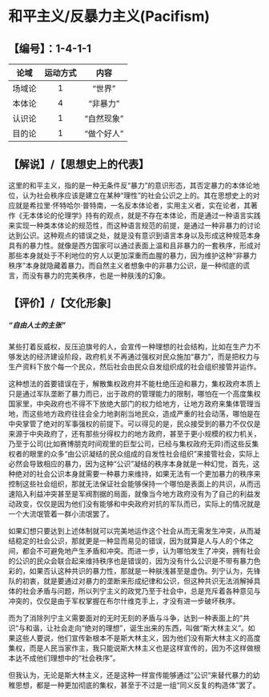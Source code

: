 # 和平主义/反暴力主义(Pacifism)
## 【编号】：1-4-1-1
| 论域 | 运动方式           | 内容 |
|:----:|:----------------:|:----:|
| 场域论   |1 |  “世界”  |
| 本体论   |4 |  “非暴力”  |
| 认识论   |1 |  “自然现象”  |
| 目的论   |1 |  “做个好人”  |

## 【解说】/【思想史上的代表】
 这里的和平主义，指的是一种无条件反“暴力”的意识形态，其否定暴力的本体论地位，认为社会秩序应该是建立在某种“理性”的社会公识之上的。其在思想史上的对应就是希拉里·怀特哈尔·普特南，一名反本体论者，实用主义者，实在论者，其著作《无本体论的伦理学》持有的观点，就是不存在本体论，而是通过一种语言实践来实现一种类本体论的规范性，而这种语言规范的前提，是通过一种非暴力的讨论达到公识。这种观点的错误之处，就是没有意识到语言本身以及形成这种规范本身具有的暴力性。就像是西方国家可以通过表面上温和且非暴力的一套秩序，形成对那些本身就处于不利地位的穷人以更加深重而血腥的暴力，因为维护这种“非暴力秩序”本身就隐藏着暴力。而自然主义者想象中的非暴力公识，是一种彻底的谎言，而没有暴力的完美秩序，也是一种肤浅的幻象。
 
## 【评价】/【文化形象]
##### “自由人士的主张”
某些打着反威权，反压迫旗号的人，会宣传一种理想的社会结构，比如在生产力不够发达的经济建设阶段，政府机关不再通过强权对民众施加“暴力”，而是把权力与生产资料下放个每一个民众，然后社会由民众自发组织成的社会组织接管并运作。

这种想法的首要错误在于，解散集权政府并不能杜绝压迫和暴力，集权政府本质上只是通过军队垄断了暴力而已，出于政府的管理能力的限制，哪怕在一个高度集权国家里，中央政府也不得不下放绝大部门的权力给地方，让地方政府来集体管理当地，而这些地方政府往往会全力地剥削当地民众，造成严重的社会动荡，哪怕是在中央掌管了绝对的军事强权的前提下。可以得见的是，民众接受到的暴力不仅仅是来源于中央政府了，还有那些分得权力的地方政府，甚至于更小规模的权力机关，乃至于公司(比如赛博朋克时间观里的巨型公司，已经与集权政府无异)而这些反集权者的眼里的众多“由公识凝结的民众组成的自发性社会组织”来接管社会，实际上必然会导致相应的暴力，因为这种“公识”凝结的秩序本身就是一种幻觉，首先，这种绝对的社会公识本身就需要一种暴力来维持，如果无法有一个更加暴力的秩序来控制这些社会组织，那就无法保证社会能够保持一个哪怕是表面上的共识，从而迅速陷入利益冲突甚至是军阀割据的局面，就像当今地方政府没有为了自己的利益发动政变，仅仅是因为他们没有能够和中央政府对抗的军队而已，实际上的情况就是一个大流氓管着一群小流氓罢了。

如果幻想只要达到上述体制就可以完美地运作这个社会从而无需发生冲突，从而凝结稳定的社会公识，那就更是一种显而易见的错误，因为就算是人与人的个体之间，都会不可避免地产生矛盾和冲突。而进一步，认为哪怕发生了冲突，拥有社会的公识的民众会联合起来维持秩序也是错误的，因为没有什么公识是不带有暴力色彩的，如果否认这种共识的暴力性，那就是一种肤浅甚至是虚伪。列宁认为，先锋队的初衷，就是要通过对暴力的垄断来形成纪律和公识，但这种共识无法消解掉具体的社会矛盾与问题，所以列宁主义的政党乃至于社会中，总是充斥着各种意见与冲突的，仅仅是由于军权掌握在布尔什维克手上，才没有进一步破坏秩序。

而为了消除列宁主义需要面对的无时无刻的矛盾与斗争，达到一种表面上的”共识“与和谐，让社会走向“绝对的理想”，诞生出来的东西，叫做“斯大林主义”。如果这些人要说，他们宣传新根本不是斯大林主义，因为他们没有斯大林主义的高度集权，而是人民当家作主，我只能说斯大林主义也是这样宣传的，因为不这样做根本达不成他们理想中的“社会秩序”。

但我认为，无论是斯大林主义，还是这种一样宣传能够通过”公识“来替代暴力的幼稚思想，都是一种更加彻底的集权，甚至于不过是一组“同义反复的构造体”罢了。
